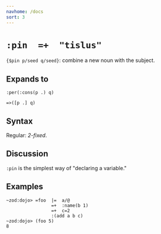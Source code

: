 ```yaml
---
navhome: /docs
sort: 3
---
```


# `:pin  =+  "tislus"`

`{$pin p/seed q/seed}`: combine a new noun with the subject.

## Expands to

```
:per(:cons(p .) q)
```

```
=>([p .] q)
```

## Syntax

Regular: *2-fixed*.

## Discussion

`:pin` is the simplest way of "declaring a variable."

## Examples
 
```
~zod:dojo> =foo  |=  a/@
                 =+  :name(b 1)
                 =+  c=2
                 :(add a b c)
~zod:dojo> (foo 5)
8
```
